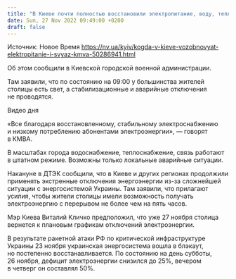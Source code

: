 ```yaml
---
title: "В Киеве почти полностью восстановили электропитание, воду, тепло и связь — КГВА"
date: Sun, 27 Nov 2022 09:49:00 +0200
draft: false
---
```

Источник: Новое Время https://nv.ua/kyiv/kogda-v-kieve-vozobnovyat-elektropitanie-i-svyaz-kmva-50286941.html


Об этом сообщили в Киевской городской военной администрации.

Там заявили, что по состоянию на 09:00 у большинства жителей столицы есть свет, а стабилизационные и аварийные отключения не проводятся.

 Видео дня   

«Все благодаря восстановленному, стабильному электроснабжению и низкому потреблению абонентами электроэнергии», — говорят в КМВА.

В масштабах города водоснабжение, теплоснабжение, связь работают в штатном режиме. Возможны только локальные аварийные ситуации.

 

Накануне в ДТЭК сообщили, что в Киеве и других регионах продолжили применять экстренные отключения энергоэнергии из-за сложнейшей ситуации с энергосистемой Украины. Там заявили, что прилагают усилия, чтобы жители столицы имели возможность получать электроэнергию с перерывом не более чем на пять часов.

Мэр Киева Виталий Кличко предположил, что уже 27 ноября столица вернется к плановым графикам отключений электроэнергии.

В результате ракетной атаки РФ по критической инфраструктуре Украины 23 ноября украинская энергосистема вошла в блэкаут, но постепенно восстанавливается. По состоянию на день субботы, 26 ноября, дефицит электроэнергии снизился до 25%, вечером в четверг он составлял 50%.
